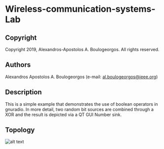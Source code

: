 # Wireless-communication-systems-Lab

## Copyright
Copyright 2019, Alexandros-Apostolos A. Boulogeorgos. All rights reserved.

## Authors
Alexandros Apostolos A. Boulogeorgos (e-mail: al.boulogeorgos@ieee.org)

## Description  
This is a simple example that demonstrates the use of boolean operators in gnuradio. In more detail, two random bit sources are combined through a XOR and the result is depicted via a QT GUI Number sink.

## Topology

![alt text](https://github.com/aboulogeorgos/Wireless-communication-systems-Lab/blob/master/Lab0/Example1/BooleanOperators.grc.png?raw=true)
